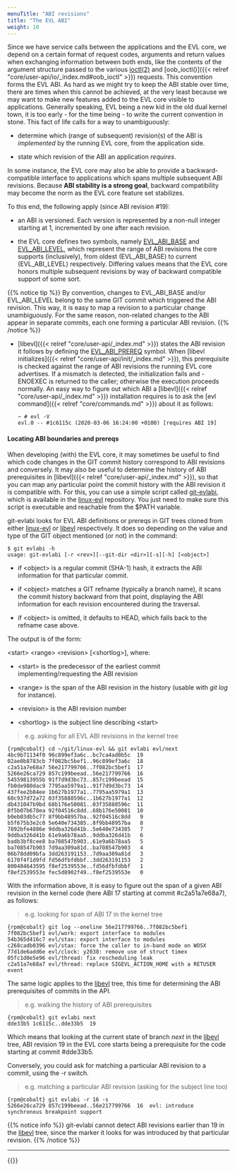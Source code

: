 ```yaml
---
menuTitle: "ABI revisions"
title: "The EVL ABI"
weight: 10
---
```


Since we have service calls between the applications and the EVL core,
we depend on a certain format of request codes, arguments and return
values when exchanging information between both ends, like the
contents of the argument structure passed to the various
[ioctl(2)](http://man7.org/linux/man-pages/man2/ioctl.2.html) and
[oob_ioctl()]({{< relref "core/user-api/io/_index.md#oob_ioctl" >}})
requests. This convention forms the EVL ABI. As hard as we might try
to keep the ABI stable over time, there are times when this cannot be
achieved, at the very least because we may want to make new features
added to the EVL core visible to applications. Generally speaking, EVL
being a new kid in the old dual kernel town, it is too early - for the
time being - to write the current convention in stone. This fact of
life calls for a way to unambiguously:

- determine which (range of subsequent) revision(s) of the ABI is
  _implemented_ by the running EVL core, from the application side.

- state which revision of the ABI an application _requires_.

In some instance, the EVL core may also be able to provide a
backward-compatible interface to applications which spans multiple
subsequent ABI revisions. Because **ABI stability is a strong goal**,
backward compatibility may become the norm as the EVL core feature set
stabilizes.

To this end, the following apply (since ABI revision #19):

- an ABI is versioned. Each version is represented by a non-null
  integer starting at 1, incremented by one after each revision.

- the EVL core defines two symbols, namely
  [EVL_ABI_BASE](https://git.evlproject.org/linux-evl.git/tree/include/uapi/evl/control.h?h=evl/next)
  and
  [EVL_ABI_LEVEL](https://git.evlproject.org/linux-evl.git/tree/include/uapi/evl/control.h?h=evl/next),
  which represent the range of ABI revisions the core supports
  (inclusively), from oldest (EVL_ABI_BASE) to current (EVL_ABI_LEVEL)
  respectively. Differing values means that the EVL core honors
  multiple subsequent revisions by way of backward compatible support
  of some sort.

{{% notice tip %}}
By convention, changes to EVL_ABI_BASE and/or
EVL_ABI_LEVEL belong to the same GIT commit which triggered the ABI
revision. This way, it is easy to map a revision to a particular
change unambiguously. For the same reason, non-related changes to the
ABI appear in separate commits, each one forming a particular ABI
revision.
{{% /notice %}}

- [libevl]({{< relref "core/user-api/_index.md" >}}) states the ABI
  revision it follows by defining the
  [EVL_ABI_PREREQ](https://git.evlproject.org/libevl.git/tree/include/evl/evl.h?h=next)
  symbol. When [libevl initializes]({{< relref
  "core/user-api/init/_index.md" >}}), this prerequisite is checked
  against the range of ABI revisions the running EVL core
  advertises. If a mismatch is detected, the initialization fails and
  -ENOEXEC is returned to the caller; otherwise the execution proceeds
  normally. An easy way to figure out which ABI a [libevl]({{< relref
  "core/user-api/_index.md" >}}) installation requires is to ask the
  [evl command]({{< relref "core/commands.md" >}}) about it as
  follows:

  ```
  ~ # evl -V
  evl.0 -- #1c6115c (2020-03-06 16:24:00 +0100) [requires ABI 19]
  ```

#### Locating ABI boundaries and prereqs

When developing (with) the EVL core, it may sometimes be useful to
find which code changes in the GIT commit history correspond to ABI
revisions and conversely. It may also be useful to determine the
history of ABI prerequisites in [libevl]({{< relref
"core/user-api/_index.md" >}}), so that you can map any particular
point the commit history with the ABI revision it is compatible
with. For this, you can use a simple script called
[git-evlabi](https://git.evlproject.org/linux-evl.git/tree/scripts/git-evlabi?h=evl/next),
which is available in the
[linux-evl](https://git.evlproject.org/linux-evl.git) repository. You
just need to make sure this script is executable and reachable from
the $PATH variable.

git-evlabi looks for EVL ABI definitions or prereqs in GIT trees
cloned from either
[linux-evl](https://git.evlproject.org/linux-evl.git) or
[libevl](https://git.evlproject.org/libevl.git) respectively. It does
so depending on the value and type of the GIT object mentioned (or
not) in the command:

```
$ git evlabi -h
usage: git-evlabi [-r <rev>][--git-dir <dir>][-s][-h] [<object>]
```

- if \<object\> is a regular commit (SHA-1) hash, it extracts the ABI
  information for that particular commit.

- if \<object\> matches a GIT refname (typically a branch name), it
  scans the commit history backward from that point, displaying the
  ABI information for each revision encountered during the traversal.

- if \<object\> is omitted, it defaults to HEAD, which falls back to
  the refname case above.

The output is of the form:

  \<start\> \<range\> \<revision\>  [\<shortlog\>], where:

  - \<start\> is the predecessor of the earliest commit
    implementing/requesting the ABI revision
    
  - \<range\> is the span of the ABI revision in the history (usable
    with _git log_ for instance).
    
  - \<revision\> is the ABI revision number
    
  - \<shortlog\> is the subject line describing \<start\>

> e.g. asking for all EVL ABI revisions in the kernel tree
```
{rpm@cobalt} cd ~/git/linux-evl && git evlabi evl/next
4bc9b71134f0 96c899ef3a6c..bc7ca4ad0b5c  19  
02ae0b8783cb 7f082bc5bef1..96c899ef3a6c  18  
c2a51a7e68a7 56e217799766..7f082bc5bef1  17  
5266e26ca729 857c199beead..56e217799766  16  
54559813955b 91f7d9d3bc73..857c199beead  15  
fb0de980dac9 7795aa5979a1..91f7d9d3bc73  14  
437fee2b84ee 1b627b1977a1..7795aa5979a1  13  
60c937d72a72 03f35888596c..1b627b1977a1  12  
db431047b9bd 68b176e50081..03f35888596c  11  
8f5b07b678ea 92f04516c8dd..68b176e50081  10  
b0eb03db5c77 8f9bb48957ba..92f04516c8dd   9  
b5f675b3e2c0 5e640e734385..8f9bb48957ba   8  
7892bfe4886e 9ddba326d41b..5e640e734385   7  
9ddba326d41b 61e9a6b78aa5..9ddba326d41b   6  
badb3bf8cee8 ba708547b903..61e9a6b78aa5   5  
ba708547b903 7d9aa309a81d..ba708547b903   4  
06b78dd09bfa 3dd263191153..7d9aa309a81d   3  
6170f4f1d9fd fd56dfbfdbbf..3dd263191153   2  
800484643595 f8ef2539553e..fd56dfbfdbbf   1  
f8ef2539553e fec5d8902f49..f8ef2539553e   0  
```

With the information above, it is easy to figure out the span of a
given ABI revision in the kernel code (here ABI 17 starting at commit
#c2a51a7e68a7), as follows:

> e.g. looking for span of ABI 17 in the kernel tree
```
{rpm@cobalt} git log --oneline 56e217799766..7f082bc5bef1
7f082bc5bef1 evl/work: export interface to modules
54b365d416c7 evl/stax: export interface to modules
c268cadb0396 evl/stax: force the caller to in-band mode on WOSX
77d1de6add6e evl/clock: y2038: remove use of struct timex
05fc1d0e5e96 evl/thread: fix rescheduling leak
c2a51a7e68a7 evl/thread: replace SIGEVL_ACTION_HOME with a RETUSER event
```

The same logic applies to the
[libevl](https://git.evlproject.org/libevl.git) tree, this time for
determining the ABI prerequisites of commits in the API.

> e.g. walking the history of ABI prerequisites
```
{rpm@cobalt} git evlabi next
dde33b5 1c6115c..dde33b5  19  
```

Which means that looking at the current state of branch _next_ in the
[libevl](https://git.evlproject.org/libevl.git) tree, ABI revision 19
in the EVL core starts being a prerequisite for the code starting at
commit #dde33b5.

Conversely, you could ask for matching a particular ABI revision to a
commit, using the -r switch.

> e.g. matching a particular ABI revision (asking for the subject line too)
```
{rpm@cobalt} git evlabi -r 16 -s
5266e26ca729 857c199beead..56e217799766  16  evl: introduce synchronous breakpoint support
```

{{% notice info %}}
git-evlabi cannot detect ABI revisions earlier than 19 in the
[libevl](https://git.evlproject.org/libevl.git) tree, since the
marker it looks for was introduced by that particular revision.
{{% /notice %}}

---

{{<lastmodified>}}
